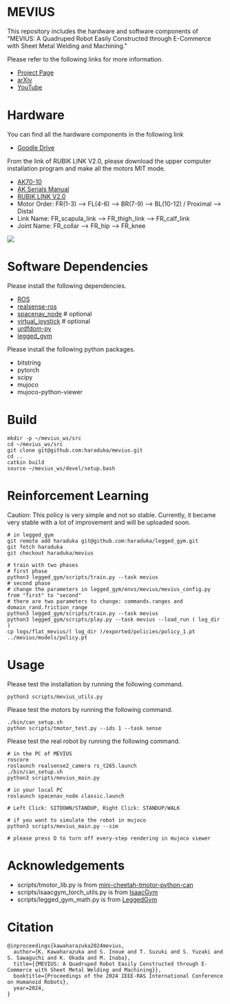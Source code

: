 # MEVIUS
This repository includes the hardware and software components of "MEVIUS: A Quadruped Robot Easily Constructed through E-Commerce with Sheet Metal Welding and Machining."

Please refer to the following links for more information.
- [Project Page](https://haraduka.github.io/mevius-hardware)
- [arXiv](https://arxiv.org/abs/2409.14721)
- [YouTube](https://www.youtube.com/watch?v=XXJ4EK3Y4zQ)

# Hardware

You can find all the hardware components in the following link
- [Goodle Drive](https://drive.google.com/drive/folders/18i6CWtUG8fkY0rCcbjN5WiUYItjIX0WM?usp=sharing)

From the link of RUBIK LINK V2.0, please download the upper computer installation program and make all the motors MIT mode.
- [AK70-10](https://www.cubemars.com/goods-1031-AK70-10.html)
- [AK Serials Manual](https://www.cubemars.com/images/file/20241217/1734428582786471.pdf)
- [RUBIK LINK V2.0](https://www.cubemars.com/goods-1140-RUBIK+LINK+V20.html)
- Motor Order: FR(1-3) --> FL(4-6) --> BR(7-9) --> BL(10-12) / Proximal --> Distal
- Link Name: FR_scapula_link --> FR_thigh_link --> FR_calf_link
- Joint Name: FR_collar --> FR_hip --> FR_knee

![](./imgs/design.png)

# Software Dependencies
Please install the following dependencies.
- [ROS](https://www.ros.org/)
- [realsense-ros](https://github.com/IntelRealSense/realsense-ros/tree/ros1-legacy)
- [spacenav_node](https://wiki.ros.org/spacenav_node) # optional
- [virtual_joystick](https://github.com/aquahika/rqt_virtual_joystick) # optional
- [urdfdom-py](https://github.com/ros/urdf_parser_py)
- [legged_gym](https://github.com/leggedrobotics/legged_gym)

Please install the following python packages.
- bitstring
- pytorch
- scipy
- mujoco
- mujoco-python-viewer

# Build
```
mkdir -p ~/mevius_ws/src
cd ~/mevius_ws/src
git clone git@github.com:haraduka/mevius.git
cd ..
catkin build
source ~/mevius_ws/devel/setup.bash
```

# Reinforcement Learning
Caution: This policy is very simple and not so stable. Currently, it became very stable with a lot of improvement and will be uploaded soon.

```
# in legged_gym
git remote add haraduka git@github.com:haraduka/legged_gym.git
git fetch haraduka
git checkout haraduka/mevius

# train with two phases
# first phase
python3 legged_gym/scripts/train.py --task mevius
# second phase
# change the parameters in legged_gym/envs/mevius/mevius_config.py from "first" to "second"
# there are two parameters to change: commands.ranges and domain_rand.friction_range
python3 legged_gym/scripts/train.py --task mevius
python3 legged_gym/scripts/play.py --task mevius --load_run ( log_dir )
cp logs/flat_mevius/( log_dir )/exported/policies/policy_1.pt ../mevius/models/policy.pt

```

# Usage
Please test the installation by running the following command.
```
python3 scripts/mevius_utils.py
```
Please test the motors by running the following command.
```
./bin/can_setup.sh
python scripts/tmotor_test.py --ids 1 --task sense
```
Please test the real robot by running the following command.
```
# in the PC of MEVIUS
roscore
roslaunch realsense2_camera rs_t265.launch
./bin/can_setup.sh
python3 scripts/mevius_main.py

# in your local PC
roslaunch spacenav_node classic.launch

# Left Click: SITDOWN/STANDUP, Right Click: STANDUP/WALK

# if you want to simulate the robot in mujoco
python3 scripts/mevius_main.py --sim

# please press D to turn off every-step rendering in mujoco viewer
```

# Acknowledgements
- scripts/tmotor_lib.py is from [mini-cheetah-tmotor-python-can](https://github.com/dfki-ric-underactuated-lab/mini-cheetah-tmotor-python-can)
- scripts/isaacgym_torch_utils.py is from [IsaacGym](https://developer.nvidia.com/isaac-gym)
- scripts/legged_gym_math.py is from [LeggedGym](https://github.com/leggedrobotics/legged_gym)

# Citation
```
@inproceedings{kawaharazuka2024mevius,
  author={K. Kawaharazuka and S. Inoue and T. Suzuki and S. Yuzaki and S. Sawaguchi and K. Okada and M. Inaba},
  title={{MEVIUS: A Quadruped Robot Easily Constructed through E-Commerce with Sheet Metal Welding and Machining}},
  booktitle={Proceedings of the 2024 IEEE-RAS International Conference on Humanoid Robots},
  year=2024,
}
```
